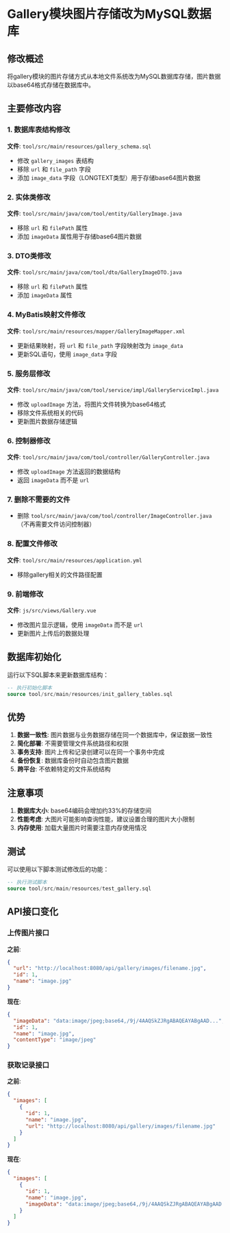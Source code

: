 # Gallery模块图片存储改为MySQL数据库

## 修改概述

将gallery模块的图片存储方式从本地文件系统改为MySQL数据库存储，图片数据以base64格式存储在数据库中。

## 主要修改内容

### 1. 数据库表结构修改

**文件**: `tool/src/main/resources/gallery_schema.sql`

- 修改 `gallery_images` 表结构
- 移除 `url` 和 `file_path` 字段
- 添加 `image_data` 字段（LONGTEXT类型）用于存储base64图片数据

### 2. 实体类修改

**文件**: `tool/src/main/java/com/tool/entity/GalleryImage.java`

- 移除 `url` 和 `filePath` 属性
- 添加 `imageData` 属性用于存储base64图片数据

### 3. DTO类修改

**文件**: `tool/src/main/java/com/tool/dto/GalleryImageDTO.java`

- 移除 `url` 和 `filePath` 属性
- 添加 `imageData` 属性

### 4. MyBatis映射文件修改

**文件**: `tool/src/main/resources/mapper/GalleryImageMapper.xml`

- 更新结果映射，将 `url` 和 `file_path` 字段映射改为 `image_data`
- 更新SQL语句，使用 `image_data` 字段

### 5. 服务层修改

**文件**: `tool/src/main/java/com/tool/service/impl/GalleryServiceImpl.java`

- 修改 `uploadImage` 方法，将图片文件转换为base64格式
- 移除文件系统相关的代码
- 更新图片数据存储逻辑

### 6. 控制器修改

**文件**: `tool/src/main/java/com/tool/controller/GalleryController.java`

- 修改 `uploadImage` 方法返回的数据结构
- 返回 `imageData` 而不是 `url`

### 7. 删除不需要的文件

- 删除 `tool/src/main/java/com/tool/controller/ImageController.java`（不再需要文件访问控制器）

### 8. 配置文件修改

**文件**: `tool/src/main/resources/application.yml`

- 移除gallery相关的文件路径配置

### 9. 前端修改

**文件**: `js/src/views/Gallery.vue`

- 修改图片显示逻辑，使用 `imageData` 而不是 `url`
- 更新图片上传后的数据处理

## 数据库初始化

运行以下SQL脚本来更新数据库结构：

```sql
-- 执行初始化脚本
source tool/src/main/resources/init_gallery_tables.sql
```

## 优势

1. **数据一致性**: 图片数据与业务数据存储在同一个数据库中，保证数据一致性
2. **简化部署**: 不需要管理文件系统路径和权限
3. **事务支持**: 图片上传和记录创建可以在同一个事务中完成
4. **备份恢复**: 数据库备份时自动包含图片数据
5. **跨平台**: 不依赖特定的文件系统结构

## 注意事项

1. **数据库大小**: base64编码会增加约33%的存储空间
2. **性能考虑**: 大图片可能影响查询性能，建议设置合理的图片大小限制
3. **内存使用**: 加载大量图片时需要注意内存使用情况

## 测试

可以使用以下脚本测试修改后的功能：

```sql
-- 执行测试脚本
source tool/src/main/resources/test_gallery.sql
```

## API接口变化

### 上传图片接口

**之前**:
```json
{
  "url": "http://localhost:8080/api/gallery/images/filename.jpg",
  "id": 1,
  "name": "image.jpg"
}
```

**现在**:
```json
{
  "imageData": "data:image/jpeg;base64,/9j/4AAQSkZJRgABAQEAYABgAAD...",
  "id": 1,
  "name": "image.jpg",
  "contentType": "image/jpeg"
}
```

### 获取记录接口

**之前**:
```json
{
  "images": [
    {
      "id": 1,
      "name": "image.jpg",
      "url": "http://localhost:8080/api/gallery/images/filename.jpg"
    }
  ]
}
```

**现在**:
```json
{
  "images": [
    {
      "id": 1,
      "name": "image.jpg",
      "imageData": "data:image/jpeg;base64,/9j/4AAQSkZJRgABAQEAYABgAAD..."
    }
  ]
}
``` 